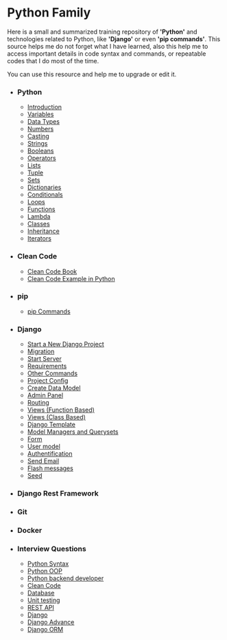 # Python Family
Here is a small and summarized training repository of **'Python'** and technologies related to Python, like **'Django'** or even **'pip commands'**.
This source helps me do not forget what I have learned, also this help me to access important details in code syntax and commands, or repeatable codes that I do most of the time.

You can use this resource and help me to upgrade or edit it.

* ### Python
  + [Introduction](https://github.com/zamaniamin/python-family/wiki/Introduction)
  + [Variables](https://github.com/zamaniamin/python-family/wiki/Variables)
  + [Data Types](https://github.com/zamaniamin/python-family/wiki/Data-Types)
  + [Numbers](https://github.com/zamaniamin/python-family/wiki/Numbers)
  + [Casting](https://github.com/zamaniamin/python-family/wiki/Casting)
  + [Strings](https://github.com/zamaniamin/python-family/wiki/Strings)
  + [Booleans](https://github.com/zamaniamin/python-family/wiki/Booleans)
  + [Operators](https://github.com/zamaniamin/python-family/wiki/Operators)
  + [Lists](https://github.com/zamaniamin/python-family/wiki/Lists)
  + [Tuple](https://github.com/zamaniamin/python-family/wiki/Tuple)
  + [Sets](https://github.com/zamaniamin/python-family/wiki/Sets)
  + [Dictionaries](https://github.com/zamaniamin/python-family/wiki/Dictionaries)
  + [Conditionals](https://github.com/zamaniamin/python-family/wiki/Conditionals)
  + [Loops](https://github.com/zamaniamin/python-family/wiki/Loops)
  + [Functions](https://github.com/zamaniamin/python-family/wiki/Functions)
  + [Lambda](https://github.com/zamaniamin/python-family/wiki/Lambda)
  + [Classes](https://github.com/zamaniamin/python-family/wiki/Classes)
  + [Inheritance](https://github.com/zamaniamin/python-family/wiki/Inheritance)
  + [Iterators](https://github.com/zamaniamin/python-family/wiki/Iterators)
* ### Clean Code
  + [Clean Code Book](https://github.com/zamaniamin/python-family/wiki/Clean-Code-Book)
  + [Clean Code Example in Python](https://github.com/zamaniamin/python-family/wiki/Clean-Code-Example-in-Python)
* ### pip
  + [pip Commands](https://github.com/zamaniamin/python-family/wiki/pip-Commands)
* ### Django
  + [Start a New Django Project](https://github.com/zamaniamin/python-family/wiki/Start-a-new-Django-project)
  + [Migration](https://github.com/zamaniamin/python-family/wiki/Migration)
  + [Start Server](https://github.com/zamaniamin/python-family/wiki/Start-server)
  + [Requirements](https://github.com/zamaniamin/python-family/wiki/Requirements)
  + [Other Commands](https://github.com/zamaniamin/python-family/wiki/Other-commands)
  + [Project Config](https://github.com/zamaniamin/python-family/wiki/Project-config)
  + [Create Data Model](https://github.com/zamaniamin/python-family/wiki/Create-data-model)
  + [Admin Panel](https://github.com/zamaniamin/python-family/wiki/Admin-panel)
  + [Routing](https://github.com/zamaniamin/python-family/wiki/Routing)
  + [Views (Function Based)](https://github.com/zamaniamin/python-family/wiki/Function-Based-Views)
  + [Views (Class Based)](https://github.com/zamaniamin/python-family/wiki/Class-Based-Views)
  + [Django Template](https://github.com/zamaniamin/python-family/wiki/Django-Template)
  + [Model Managers and Querysets](https://github.com/zamaniamin/python-family/wiki/Model-Managers-and-Querysets)
  + [Form](https://github.com/zamaniamin/python-family/wiki/Form-(forms.py))
  + [User model](https://github.com/zamaniamin/python-family/wiki/User-model-(pre-created))
  + [Authentification](https://github.com/zamaniamin/python-family/wiki/Authentification)
  + [Send Email](https://github.com/zamaniamin/python-family/wiki/Send-Email)
  + [Flash messages](https://github.com/zamaniamin/python-family/wiki/Flash-messages)
  + [Seed](https://github.com/zamaniamin/python-family/wiki/Seed)
* ### Django Rest Framework
* ### Git
* ### Docker
* ### Interview Questions
  + [Python Syntax](https://github.com/zamaniamin/python-family/wiki/Python-Syntax)
  + [Python OOP](https://github.com/zamaniamin/python-family/wiki/Python-OOP)
  + [Python backend developer](https://github.com/zamaniamin/python-family/wiki/Python-Backend-Developer)
  + [Clean Code](https://github.com/zamaniamin/python-family/wiki/Clean-Code)
  + [Database](https://github.com/zamaniamin/python-family/wiki/SQL-and-NoSQL)
  + [Unit testing](https://github.com/zamaniamin/python-family/wiki/Unit-testing)
  + [REST API](https://github.com/zamaniamin/python-family/wiki/REST-API)
  + [Django](https://github.com/zamaniamin/python-family/wiki/Django)
  + [Django Advance](https://github.com/zamaniamin/python-family/wiki/Django-Advance)
  + [Django ORM](https://github.com/zamaniamin/python-family/wiki/Django-ORM)
